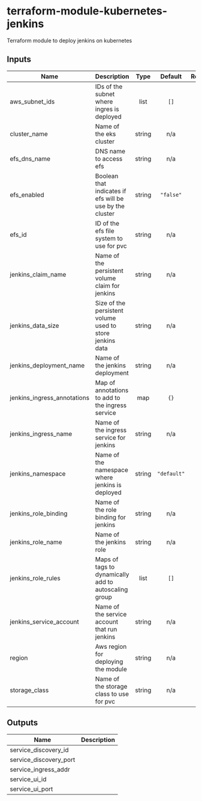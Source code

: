 # terraform-module-kubernetes-jenkins

Terraform module to deploy jenkins on kubernetes

<!-- BEGINNING OF PRE-COMMIT-TERRAFORM DOCS HOOK -->
## Inputs

| Name | Description | Type | Default | Required |
|------|-------------|:----:|:-----:|:-----:|
| aws\_subnet\_ids | IDs of the subnet where ingres is deployed | list | `[]` | no |
| cluster\_name | Name of the eks cluster | string | n/a | yes |
| efs\_dns\_name | DNS name to access efs | string | n/a | yes |
| efs\_enabled | Boolean that indicates if efs will be use by the cluster | string | `"false"` | no |
| efs\_id | ID of the efs file system to use for pvc | string | n/a | yes |
| jenkins\_claim\_name | Name of the persistent volume claim for jenkins | string | n/a | yes |
| jenkins\_data\_size | Size of the persistent volume used to store jenkins data | string | n/a | yes |
| jenkins\_deployment\_name | Name of the jenkins deployment | string | n/a | yes |
| jenkins\_ingress\_annotations | Map of annotations to add to the ingress service | map | `{}` | no |
| jenkins\_ingress\_name | Name of the ingress service for jenkins | string | n/a | yes |
| jenkins\_namespace | Name of the namespace where jenkins is deployed | string | `"default"` | no |
| jenkins\_role\_binding | Name of the role binding for jenkins | string | n/a | yes |
| jenkins\_role\_name | Name of the jenkins role | string | n/a | yes |
| jenkins\_role\_rules | Maps of tags to dynamically add to autoscaling group | list | `[]` | no |
| jenkins\_service\_account | Name of the service account that run jenkins | string | n/a | yes |
| region | Aws region for deploying the module | string | n/a | yes |
| storage\_class | Name of the storage class to use for pvc | string | n/a | yes |

## Outputs

| Name | Description |
|------|-------------|
| service\_discovery\_id |  |
| service\_discovery\_port |  |
| service\_ingress\_addr |  |
| service\_ui\_id |  |
| service\_ui\_port |  |

<!-- END OF PRE-COMMIT-TERRAFORM DOCS HOOK -->
